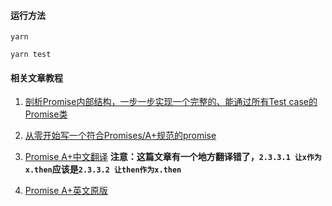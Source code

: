 #### 运行方法

 ```
 yarn

 yarn test
 ```

#### 相关文章教程

1. [剖析Promise内部结构，一步一步实现一个完整的、能通过所有Test case的Promise类](https://github.com/xieranmaya/blog/issues/3)

2. [从零开始写一个符合Promises/A+规范的promise](https://github.com/JOE-XIE/MyWheel/tree/master/MyPromise)

3. [Promise A+中文翻译](https://juejin.im/post/5b6161e6f265da0f8145fb72)  **注意：这篇文章有一个地方翻译错了，`2.3.3.1 让x作为x.then`应该是`2.3.3.2 让then作为x.then`**

4. [Promise A+英文原版](https://promisesaplus.com/)